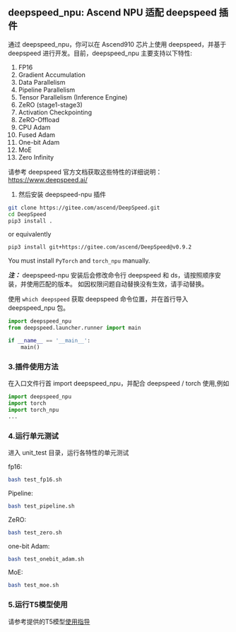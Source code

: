 ## deepspeed_npu: Ascend NPU 适配 deepspeed 插件

通过 deepspeed_npu，你可以在 Ascend910 芯片上使用 deepspeed，并基于 deepspeed 进行开发。目前，deepspeed_npu 主要支持以下特性:

1. FP16
2. Gradient Accumulation
3. Data Parallelism
4. Pipeline Parallelism
5. Tensor Parallelism (Inference Engine)
6. ZeRO (stage1-stage3)
7. Activation Checkpointing
8. ZeRO-Offload
9. CPU Adam
10. Fused Adam
11. One-bit Adam
12. MoE
13. Zero Infinity

请参考 deepspeed 官方文档获取这些特性的详细说明：https://www.deepspeed.ai/


1. 然后安装 deepspeed-npu 插件

```bash
git clone https://gitee.com/ascend/DeepSpeed.git
cd DeepSpeed
pip3 install .
```

or equivalently

```bash
pip3 install git+https://gitee.com/ascend/DeepSpeed@v0.9.2
```

You must install `PyTorch` and `torch_npu` manually.

***注：*** deepspeed-npu 安装后会修改命令行 deepspeed 和 ds，请按照顺序安装，并使用匹配的版本。
如因权限问题自动替换没有生效，请手动替换。

使用 `which deepspeed` 获取 deepspeed 命令位置，并在首行导入 deepspeed_npu 包。

```python
import deepspeed_npu
from deepspeed.launcher.runner import main

if __name__ == '__main__':
    main()
```

### 3.插件使用方法

在入口文件行首 import deepspeed_npu，并配合 deepspeed / torch 使用,例如

```python
import deepspeed_npu
import torch
import torch_npu
...
```

### 4.运行单元测试

进入 unit_test 目录，运行各特性的单元测试

fp16:

```bash
bash test_fp16.sh
```

Pipeline:

```bash
bash test_pipeline.sh
```

ZeRO:

```bash
bash test_zero.sh
```

one-bit Adam:

```bash
bash test_onebit_adam.sh
```

MoE:

```bash
bash test_moe.sh
```

### 5.运行T5模型使用

请参考提供的T5模型[使用指导](./t5/README.md)